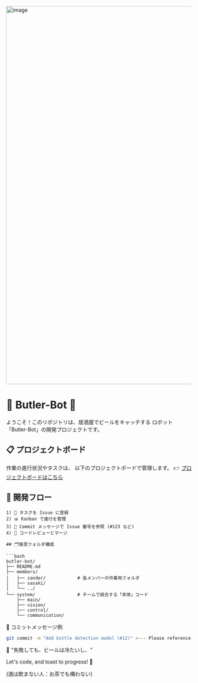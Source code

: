 <img width="1024" height="1024" alt="image" src="https://github.com/user-attachments/assets/f0d98dc6-efdd-4ed9-a299-fe6bd86a9c44" />

# 🤖 Butler-Bot 🍺

ようこそ！このリポジトリは、居酒屋でビールをキャッチする
ロボット「Butler-Bot」の開発プロジェクトです。

## 📋 プロジェクトボード

作業の進行状況やタスクは、 以下のプロジェクトボードで管理します。 👉
[プロジェクトボードはこちら](https://github.com/users/GitM3/projects/5)

## 🧭 開発フロー

    1) 📝 タスクを Issue に登録
    2) 📊 Kanban で進行を管理
    3) 💬 Commit メッセージで Issue 番号を参照 (#123 など)
    4) 🚀 コードレビューとマージ

````
## 🗂️推奨フォルダ構成

```bash
butler-bot/
├── README.md
├── members/
│   ├── zander/            # 各メンバーの作業用フォルダ
│   ├── sasaki/
│   └── ../
└── system/                # チームで統合する「本体」コード
    ├── main/
    ├── vision/
    ├── control/
    └── communication/
````

🧠 コミットメッセージ例

```bash
git commit -m "Add bottle detection model (#12)" <--- Please reference issue number
```

💬 "失敗しても、ビールは冷たいし、"

Let's code, and toast to progress! 🍻

(酒は飲まない人：お茶でも構わない)
